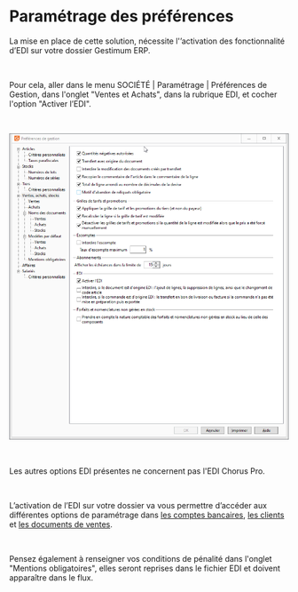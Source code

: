 # Paramétrage des préférences

La mise en place de cette solution, nécessite l'’activation 
 des fonctionnalité d’EDI sur votre dossier Gestimum ERP.


 


Pour cela, aller dans le menu SOCIÉTÉ 
 | Paramétrage | Préférences de Gestion, dans l'onglet "Ventes 
 et Achats", dans la rubrique EDI, et cocher l'option "Activer 
 l’EDI".


 


![](../assets/images/2/PreferencesGestion.png)


 


Les autres options EDI présentes ne concernent 
 pas l'EDI Chorus Pro.


 


L’activation de l’EDI sur votre dossier 
 va vous permettre d’accéder aux différentes options de paramétrage dans 
 [les comptes bancaires](ParametrageCompteBancaire.md), [les clients](ParametrageClients.md) et [les 
 documents de ventes](ParametrageFacturesAvoirsClients.md).


 


Pensez également à renseigner vos conditions de pénalité dans l'onglet "Mentions 
 obligatoires", elles seront reprises dans le fichier EDI et doivent 
 apparaître dans le flux.


